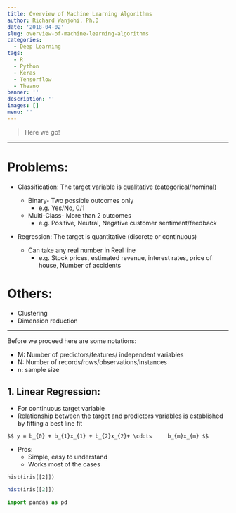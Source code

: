 ```yaml
---
title: Overview of Machine Learning Algorithms
author: Richard Wanjohi, Ph.D
date: '2018-04-02'
slug: overview-of-machine-learning-algorithms
categories:
  - Deep Learning
tags:
  - R
  - Python
  - Keras
  - Tensorflow
  - Theano
banner: ''
description: ''
images: []
menu: ''
---
```


<!--more-->


> Here we go!

***
# Problems:
* Classification: The target variable is qualitative (categorical/nominal)
   + Binary- Two possible outcomes only
      + e.g. Yes/No, 0/1
   + Multi-Class- More than 2 outcomes
      + e.g. Positive, Neutral, Negative  customer sentiment/feedback

* Regression: The target is quantitative (discrete or continuous) 
   + Can take any real number in Real line
      + e.g. Stock prices, estimated revenue, interest rates, price of house, Number of accidents 

   
# Others:
* Clustering
* Dimension reduction

***

Before we proceed here are some notations:

* M: Number of predictors/features/ independent variables
* N: Number of records/rows/observations/instances
* n: sample size 


## 1. Linear Regression:

* For continuous target variable
* Relationship between the  target and predictors variables is established by fitting a best line fit

```$$ y = b_{0} + b_{1}x_{1} + b_{2}x_{2}+ \cdots     b_{m}x_{m} $$```


* Pros:
    + Simple, easy to understand
    + Works most of the cases



```{r echo= False}
hist(iris[[2]])
```

```r
hist(iris[[2]])


```

```python
import pandas as pd

```



